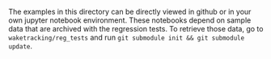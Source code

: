The examples in this directory can be directly viewed in github or in your own jupyter notebook environment. These notebooks depend on sample data that are archived with the regression tests. To retrieve those data, go to `waketracking/reg_tests` and run `git submodule init && git submodule update`.
